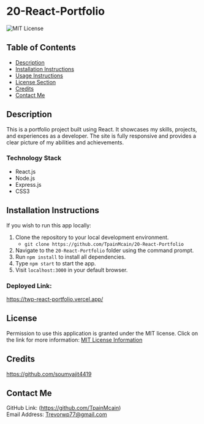 # 20-React-Portfolio
![MIT License](https://img.shields.io/badge/license-MIT-important)

## Table of Contents
  - [Description](#description)
  - [Installation Instructions](#installation-instructions)
  - [Usage Instructions](#usage-instructions)
  - [License Section](#license)
  - [Credits](#credits)
  - [Contact Me](#contact-me)
  
## Description
This is a portfolio project built using React. It showcases my skills, projects, and experiences as a developer. The site is fully responsive and provides a clear picture of my abilities and achievements.

### Technology Stack
* React.js
* Node.js
* Express.js
* CSS3

## Installation Instructions
If you wish to run this app locally:
1. Clone the repository to your local development environment.
    * ```git clone https://github.com/TpainMcain/20-React-Portfolio```
2. Navigate to the ```20-React-Portfolio``` folder using the command prompt.
3. Run ```npm install``` to install all dependencies.
4. Type ```npm start``` to start the app.
5. Visit ```localhost:3000``` in your default browser.

### Deployed Link:
https://twp-react-portfolio.vercel.app/

## License
Permission to use this application is granted under the MIT license.
Click on the link for more information: [MIT License Information](https://opensource.org/licenses/MIT)

## Credits
https://github.com/soumyajit4419

## Contact Me
GitHub Link: (https://github.com/TpainMcain)<br>
Email Address: <Trevorwp77@gmail.com>
